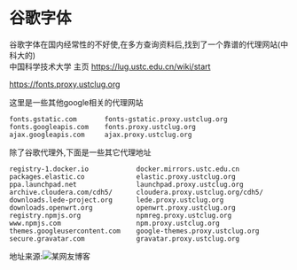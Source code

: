 # 谷歌字体  
谷歌字体在国内经常性的不好使,在多方查询资料后,找到了一个靠谱的代理网站(中科大的)  
中国科学技术大学
主页 https://lug.ustc.edu.cn/wiki/start

https://fonts.proxy.ustclug.org

这里是一些其他google相关的代理网站
```
fonts.gstatic.com       fonts-gstatic.proxy.ustclug.org
fonts.googleapis.com    fonts.proxy.ustclug.org
ajax.googleapis.com     ajax.proxy.ustclug.org
```

除了谷歌代理外,下面是一些其它代理地址  
```
registry-1.docker.io            docker.mirrors.ustc.edu.cn
packages.elastic.co             elastic.proxy.ustclug.org
ppa.launchpad.net               launchpad.proxy.ustclug.org
archive.cloudera.com/cdh5/      cloudera.proxy.ustclug.org/cdh5/
downloads.lede-project.org      lede.proxy.ustclug.org
downloads.openwrt.org           openwrt.proxy.ustclug.org
registry.npmjs.org              npmreg.proxy.ustclug.org
www.npmjs.com                   npm.proxy.ustclug.org
themes.googleusercontent.com    google-themes.proxy.ustclug.org
secure.gravatar.com             gravatar.proxy.ustclug.org
```

地址来源:![某网友博客](https://blog.fm618.org/2019/02/14/%E8%B0%B7%E6%AD%8C%E5%AD%97%E4%BD%93%E7%9A%84%E4%BB%A3%E7%90%86/)
